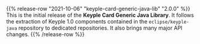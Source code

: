 {{% release-row "2021-10-06" "keyple-card-generic-java-lib" "2.0.0" %}} 
This is the initial release of the **Keyple Card Generic Java Library**.
It follows the extraction of Keyple 1.0 components contained in the `eclipse/keyple-java` repository to dedicated repositories.
It also brings many major API changes.
{{% /release-row %}}
